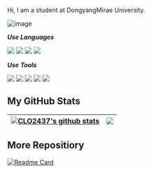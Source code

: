 
Hi, I am a student at DongyangMirae University.

![image](https://user-images.githubusercontent.com/101855570/207064734-a79eed24-dfda-4165-ac7e-65eb5cb90f9b.png)

***Use Languages***

<img src="https://img.shields.io/badge/C-A8B9CC?style=for-the-badge&logo=C&logoColor=white"> <img src="https://img.shields.io/badge/C%23-000000?style=for-the-badge&logo=Csharp&logoColor=white"> <img src="https://img.shields.io/badge/Java(Script)-F7DF1E?style=for-the-badge&logo=JavaScript&logoColor=white"> <img src="https://img.shields.io/badge/Python-3776AB?style=for-the-badge&logo=Python&logoColor=white">


***Use Tools***


<img src="https://img.shields.io/badge/Visual Studio-5C2D91?style=for-the-badge&logo=VisualStudio&logoColor=white"> <img src="https://img.shields.io/badge/Visual Studio Code-007ACC?style=for-the-badge&logo=VisualStudio&logoColor=white"> <img src="https://img.shields.io/badge/Eclipse-2C2255?style=for-the-badge&logo=Eclipse&logoColor=white"> <img src="https://img.shields.io/badge/Unity-FFFFFF?style=for-the-badge&logo=Unity&logoColor=black"> <img src="https://img.shields.io/badge/FireBase-FFCA28?style=for-the-badge&logo=FireBase&logoColor=white">


## My GitHub Stats


| <a href="https://github.com/CLO2437/github-readme-stats"><img align="center" src="https://github-readme-stats.vercel.app/api?username=CLO2437&show_icons=true&include_all_commits=true&theme=buefy&hide_border=true" alt="CLO2437's github stats" /></a> | <a href="https://github.com/CLO2437/github-readme-stats"><img align="center" src="https://github-readme-stats.vercel.app/api/top-langs/?username=CLO2437&layout=compact&theme=buefy&hide_border=true" /></a> |
| ------------- | ------------- |


## More Repositiory

[![Readme Card](https://github-readme-stats.vercel.app/api/pin/?username=CLO2437&repo=github-readme-stats)](https://github.com/CLO2437/github-readme-stats)



